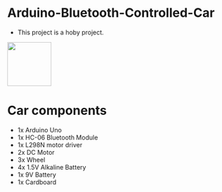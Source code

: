 # Arduino-Bluetooth-Controlled-Car

* This project is a hoby project.

<img src="Images/Car1.jpg" width="100">

# Car components
* 1x Arduino Uno
* 1x HC-06 Bluetooth Module
* 1x L298N motor driver
* 2x DC Motor
* 3x Wheel
* 4x 1.5V Alkaline Battery
* 1x 9V Battery
* 1x Cardboard
